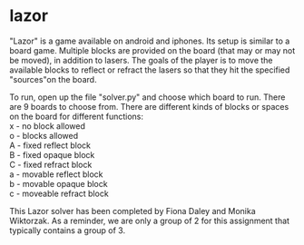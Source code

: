 # lazor

"Lazor" is a game available on android and iphones. Its setup is similar to a board game. Multiple blocks are provided on the board (that may or may not be moved), in addition to lasers. The goals of the player is to move the available blocks to reflect or refract the lasers so that they hit the specified "sources"on the board. 

To run, open up the file "solver.py" and choose which board to run. There are 9 boards to choose from. There are different kinds of blocks or spaces on the board for different functions: <br/> 
x - no block allowed<br/> 
o - blocks allowed <br/> 
A - fixed reflect block<br/> 
B - fixed opaque block<br/> 
C - fixed refract block<br/> 
a - movable reflect block<br/> 
b - movable opaque block<br/> 
c - moveable refract block<br/> 

This Lazor solver has been completed by Fiona Daley and Monika Wiktorzak. As a reminder, we are only a group of 2 for this assignment that typically contains a group of 3. 
